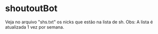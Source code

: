 # shoutoutBot

Veja no arquivo "shs.txt" os nicks que estão na lista de sh.
Obs: A lista é atualizada 1 vez por semana.
